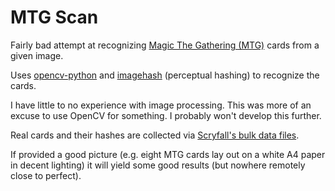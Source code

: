 # MTG Scan

Fairly bad attempt at recognizing [Magic The Gathering (MTG)](https://magic.wizards.com/) cards from a given image.

Uses [opencv-python](https://github.com/opencv/opencv-python) and [imagehash](https://github.com/JohannesBuchner/imagehash) (perceptual hashing) to recognize the cards.

I have little to no experience with image processing. This was more of an excuse to use OpenCV for something. I probably won't develop this further.

Real cards and their hashes are collected via [Scryfall's bulk data files](https://scryfall.com/docs/api/bulk-data).

If provided a good picture (e.g. eight MTG cards lay out on a white A4 paper in decent lighting) it will yield some good results (but nowhere remotely close to perfect).
